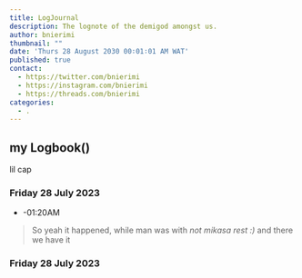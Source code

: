 ```yaml
---
title: LogJournal
description: The lognote of the demigod amongst us.
author: bnierimi
thumbnail: ""
date: 'Thurs 28 August 2030 00∶01∶01 AM WAT'
published: true
contact:
  - https://twitter.com/bnierimi
  - https://instagram.com/bnierimi
  - https://threads.com/bnierimi
categories:
  - .
---
```


## my Logbook()
lil cap

### Friday 28 July 2023
- -01:20AM
> So yeah it happened, while man was with _not mikasa rest :)_ and there we have it


### Friday 28 July 2023